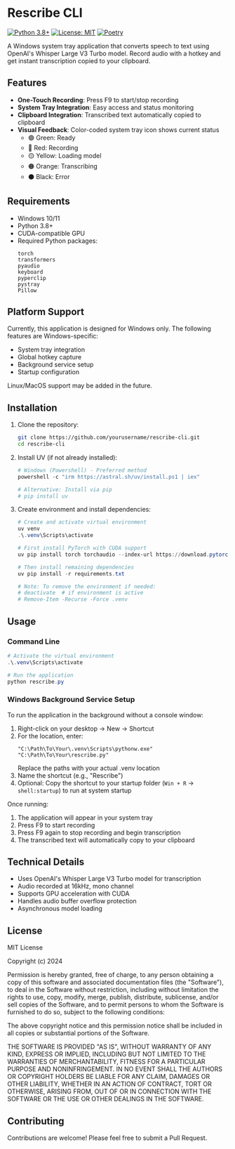 # Rescribe CLI

[![Python 3.8+](https://img.shields.io/badge/python-3.8+-blue.svg)](https://www.python.org/downloads/)
[![License: MIT](https://img.shields.io/badge/License-MIT-yellow.svg)](https://opensource.org/licenses/MIT)
[![Poetry](https://img.shields.io/endpoint?url=https://python-poetry.org/badge/v0.json)](https://python-poetry.org/)

A Windows system tray application that converts speech to text using OpenAI's Whisper Large V3 Turbo model. Record audio with a hotkey and get instant transcription copied to your clipboard.

## Features

- **One-Touch Recording**: Press F9 to start/stop recording
- **System Tray Integration**: Easy access and status monitoring
- **Clipboard Integration**: Transcribed text automatically copied to clipboard
- **Visual Feedback**: Color-coded system tray icon shows current status
  - 🟢 Green: Ready
  - 🔴 Red: Recording
  - 🟡 Yellow: Loading model
  - 🟠 Orange: Transcribing
  - ⚫ Black: Error

## Requirements

- Windows 10/11
- Python 3.8+
- CUDA-compatible GPU 
- Required Python packages:
  ```
  torch
  transformers
  pyaudio
  keyboard
  pyperclip
  pystray
  Pillow
  ```

## Platform Support

Currently, this application is designed for Windows only. The following features are Windows-specific:
- System tray integration
- Global hotkey capture
- Background service setup
- Startup configuration

Linux/MacOS support may be added in the future.

## Installation

1. Clone the repository:
   ```bash
   git clone https://github.com/yourusername/rescribe-cli.git
   cd rescribe-cli
   ```

2. Install UV (if not already installed):
   ```powershell
   # Windows (Powershell) - Preferred method
   powershell -c "irm https://astral.sh/uv/install.ps1 | iex"

   # Alternative: Install via pip
   # pip install uv
   ```

3. Create environment and install dependencies:
   ```powershell
   # Create and activate virtual environment
   uv venv
   .\.venv\Scripts\activate

   # First install PyTorch with CUDA support
   uv pip install torch torchaudio --index-url https://download.pytorch.org/whl/cu124

   # Then install remaining dependencies
   uv pip install -r requirements.txt

   # Note: To remove the environment if needed:
   # deactivate  # if environment is active
   # Remove-Item -Recurse -Force .venv
   ```

## Usage

### Command Line
```powershell
# Activate the virtual environment
.\.venv\Scripts\activate

# Run the application
python rescribe.py
```

### Windows Background Service Setup
To run the application in the background without a console window:

1. Right-click on your desktop → New → Shortcut
2. For the location, enter:
   ```
   "C:\Path\To\Your\.venv\Scripts\pythonw.exe" "C:\Path\To\Your\rescribe.py"
   ```
   Replace the paths with your actual .venv location
3. Name the shortcut (e.g., "Rescribe")
4. Optional: Copy the shortcut to your startup folder (`Win + R` → `shell:startup`) to run at system startup

Once running:
1. The application will appear in your system tray
2. Press F9 to start recording
3. Press F9 again to stop recording and begin transcription
4. The transcribed text will automatically copy to your clipboard

## Technical Details

- Uses OpenAI's Whisper Large V3 Turbo model for transcription
- Audio recorded at 16kHz, mono channel
- Supports GPU acceleration with CUDA
- Handles audio buffer overflow protection
- Asynchronous model loading

## License

MIT License

Copyright (c) 2024

Permission is hereby granted, free of charge, to any person obtaining a copy
of this software and associated documentation files (the "Software"), to deal
in the Software without restriction, including without limitation the rights
to use, copy, modify, merge, publish, distribute, sublicense, and/or sell
copies of the Software, and to permit persons to whom the Software is
furnished to do so, subject to the following conditions:

The above copyright notice and this permission notice shall be included in all
copies or substantial portions of the Software.

THE SOFTWARE IS PROVIDED "AS IS", WITHOUT WARRANTY OF ANY KIND, EXPRESS OR
IMPLIED, INCLUDING BUT NOT LIMITED TO THE WARRANTIES OF MERCHANTABILITY,
FITNESS FOR A PARTICULAR PURPOSE AND NONINFRINGEMENT. IN NO EVENT SHALL THE
AUTHORS OR COPYRIGHT HOLDERS BE LIABLE FOR ANY CLAIM, DAMAGES OR OTHER
LIABILITY, WHETHER IN AN ACTION OF CONTRACT, TORT OR OTHERWISE, ARISING FROM,
OUT OF OR IN CONNECTION WITH THE SOFTWARE OR THE USE OR OTHER DEALINGS IN THE
SOFTWARE.


## Contributing

Contributions are welcome! Please feel free to submit a Pull Request.
